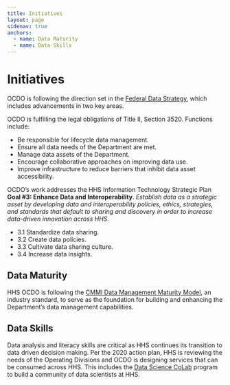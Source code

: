 ```yaml
---
title: Initiatives
layout: page
sidenav: true
anchors:
  - name: Data Maturity
  - name: Data Skills
---
```


# Initiatives

OCDO is following the direction set in the [Federal Data Strategy](https://strategy.data.gov/), which includes advancements in two key areas.

OCDO is fulfilling the legal obligations of Title II, Section 3520. Functions include:
  - Be responsible for lifecycle data management.
  - Ensure all data needs of the Department are met.
  - Manage data assets of the Department.
  - Encourage collaborative approaches on improving data use.
  - Improve infrastructure to reduce barriers that inhibit data asset accessibility. 

OCDO’s work addresses the HHS Information Technology Strategic Plan **Goal #3: Enhance Data and Interoperability**. *Establish data as a strategic asset by developing data and interoperability policies, ethics, strategies, and standards that default to sharing and discovery in order to increase data-driven innovation across HHS*.
  - 3.1 Standardize data sharing.
  - 3.2 Create data policies.
  - 3.3 Cultivate data sharing culture.
  - 3.4 Increase data insights.

## Data Maturity

HHS OCDO is following the [CMMI Data Management Maturity Model](https://cmmiinstitute.com/data-management-maturity), an industry standard, to serve as the foundation for building and enhancing the Department’s data management capabilities.

## Data Skills

Data analysis and literacy skills are critical as HHS continues its transition to data driven decision making. Per the 2020 action plan, HHS is reviewing the needs of the Operating Divisions and OCDO is designing services that can be consumed across HHS. This includes the [Data Science CoLab](https://www.hhs.gov/cto/initiatives/data-science-colab/index.html) program to build a community of data scientists at HHS.
